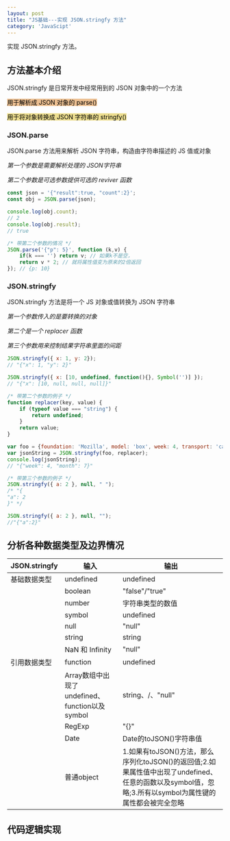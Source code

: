 ```yaml
---
layout: post
title: "JS基础---实现 JSON.stringfy 方法"
category: 'JavaScipt'
---
```


实现 JSON.stringfy 方法。

## 方法基本介绍

JSON.stringfy 是日常开发中经常用到的 JSON 对象中的一个方法

<mark style="background: #e1944796;">用于解析成 JSON 对象的 parse()</mark>

<mark style="background: #e1c94799;">用于将对象转换成 JSON 字符串的 stringfy()</mark>

### JSON.parse

JSON.parse 方法用来解析 JSON 字符串，构造由字符串描述的 JS 值或对象

*第一个参数是需要解析处理的 JSON字符串*

*第二个参数是可选参数提供可选的 reviver 函数*

```javascript
const json = '{"result":true, "count":2}';
const obj = JSON.parse(json);

console.log(obj.count);
// 2
console.log(obj.result);
// true

/* 带第二个参数的情况 */
JSON.parse('{"p": 5}', function (k,v) {
    if(k === '') return v; // 如果k不是空，
    return v * 2; // 就将属性值变为原来的2倍返回
}); // {p: 10}
```

### JSON.stringfy

JSON.stringfy 方法是将一个 JS 对象或值转换为 JSON 字符串

*第一个参数传入的是要转换的对象*

*第二个是一个 replacer 函数*

*第三个参数用来控制结果字符串里面的间距*

```javascript
JSON.stringfy({ x: 1, y: 2});
// "{"x": 1, "y": 2}"

JSON.stringfy({ x: [10, undefined, function(){}, Symbol('')] });
// "{"x": [10, null, null, null]}"

/* 带第二个参数的例子 */
function replacer(key, value) {
    if (typeof value === "string") {
        return undefined;
    }
    return value;
}

var foo = {foundation: 'Mozilla', model: 'box', week: 4, transport: 'car', month: 7};
var jsonString = JSON.stringfy(foo, replacer);
console.log(jsonString);
// "{"week": 4, "month": 7}"

/* 带第三个参数的例子 */
JSON.stringfy({ a: 2 }, null, " ");
/* "{
"a": 2
}" */

JSON.stringfy({ a: 2 }, null, "");
//"{"a":2}"
```

## 分析各种数据类型及边界情况

JSON.stringfy|输入|输出
-----|-----|------|
基础数据类型|undefined|undefined
          |boolean|"false"/"true"
          |number|字符串类型的数值
          |symbol|undefined
          |null|"null"
          |string|string
          |NaN 和 Infinity|"null"
引用数据类型|function|undefined
          |Array数组中出现了undefined、function以及symbol|string、/、"null"
          |RegExp|"{}"
          |Date|Date的toJSON()字符串值
          |普通object|1.如果有toJSON()方法，那么序列化toJSON()的返回值;2.如果属性值中出现了undefined、任意的函数以及symbol值，忽略;3.所有以symbol为属性键的属性都会被完全忽略

## 代码逻辑实现

```javascript
```